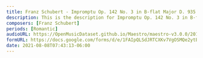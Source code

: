 ```yaml
---
title: Franz Schubert - Impromptu Op. 142 No. 3 in B-flat Major D. 935 (1)
description: This is the description for Impromptu Op. 142 No. 3 in B-flat Major D. 935 by Franz Schubert
composers: [Franz Schubert]
periods: [Romantic]
audioURL: https://OpenMusicDataset.github.io/Maestro/maestro-v3.0.0/2017/MIDI-Unprocessed_074_PIANO074_MID--AUDIO-split_07-08-17_Piano-e_2-04_wav--2.midi
formURL: https://docs.google.com/forms/d/e/1FAIpQLSdJRTCXKv7VgOSMQe2ytEZ8a2r7ZYeKx8LSSvtQHAbxktgPsg/viewform
date: 2021-08-08T07:43:13-06:00
---
```

